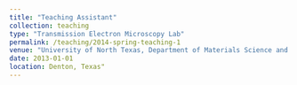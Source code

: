 ```yaml
---
title: "Teaching Assistant"
collection: teaching
type: "Transmission Electron Microscopy Lab"
permalink: /teaching/2014-spring-teaching-1
venue: "University of North Texas, Department of Materials Science and Engineering"
date: 2013-01-01
location: Denton, Texas"
---
```

